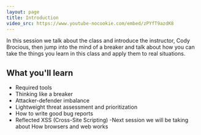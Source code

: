 ```yaml
---
layout: page
title: Introduction
video_src: https://www.youtube-nocookie.com/embed/zPYfT9azdK8
---
```


In this session we talk about the class and introduce the instructor, Cody Brocious, then jump into the mind of a breaker and talk about how you can take the things you learn in this class and apply them to real situations.

What you'll learn
-----------------

- Required tools
- Thinking like a breaker
- Attacker-defender imbalance
- Lightweight threat assessment and prioritization
- How to write good bug reports
- Reflected XSS (Cross-Site Scripting)
-Next session we will be taking about How  browsers and web works
